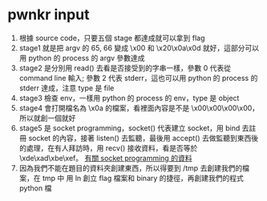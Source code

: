 # pwnkr input
1. 根據 source code，只要五個 stage 都達成就可以拿到 flag
2. stage1 就是把 argv 的 65, 66 變成 \x00 和 \x20\x0a\x0d 就好，這部分可以用 python 的 process 的 argv 參數達成
3. stage2 是分別用 read() 去看是否接受到的字串一樣，參數 0 代表從 command line 輸入; 參數 2 代表 stderr，這也可以用 python 的 process 的 stderr 達成，注意 type 是 file
4. stage3 檢查 env，一樣用 python 的 process 的 env，type 是 object
5. stage4 會打開檔名為 \x0a 的檔案，看裡面內容是不是 \x00\x00\x00\x00，所以就創一個就好
6. stage5 是 socket programming，socket() 代表建立 socket，用 bind 去註冊 socket 的內容，接著 listen() 去監聽，最後用 accept() 去做監聽到東西後的處理，在有人拜訪時，用 recv() 接收資料，看是否等於 \xde\xad\xbe\xef。
[有關 socket programming 的資料](http://zake7749.github.io/2015/03/17/SocketProgramming/)
7. 因為我們不能在題目的資料夾創建東西，所以得要到 /tmp 去創建我們的檔案，在 tmp 中 用 ln 創立 flag 檔案和 binary 的捷徑，再創建我們的程式 python 檔
